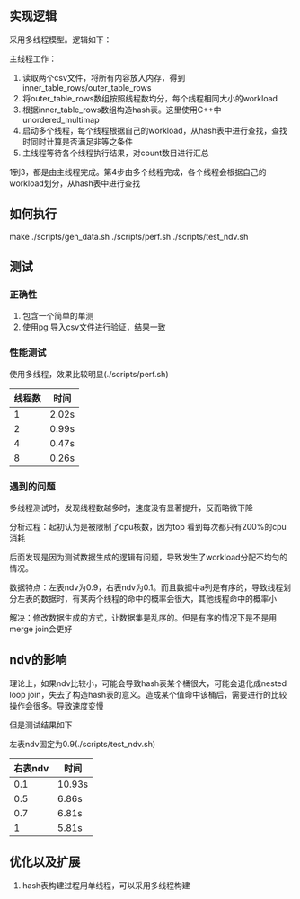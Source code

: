 ## 实现逻辑
采用多线程模型。逻辑如下：

主线程工作：
1. 读取两个csv文件，将所有内容放入内存，得到inner_table_rows/outer_table_rows
2. 将outer_table_rows数组按照线程数均分，每个线程相同大小的workload
3. 根据inner_table_rows数组构造hash表。这里使用C++中unordered_multimap
4. 启动多个线程，每个线程根据自己的workload，从hash表中进行查找，查找时同时计算是否满足非等之条件
5. 主线程等待各个线程执行结果，对count数目进行汇总

1到3，都是由主线程完成。第4步由多个线程完成，各个线程会根据自己的workload划分，从hash表中进行查找

## 如何执行
  make
  ./scripts/gen_data.sh
  ./scripts/perf.sh
  ./scripts/test_ndv.sh

## 测试
### 正确性
1. 包含一个简单的单测
2. 使用pg 导入csv文件进行验证，结果一致

### 性能测试
使用多线程，效果比较明显(./scripts/perf.sh)

线程数 | 时间
-- | --
1 | 2.02s
2 | 0.99s
4 | 0.47s
8 | 0.26s

### 遇到的问题
多线程测试时，发现线程数越多时，速度没有显著提升，反而略微下降

分析过程：起初认为是被限制了cpu核数，因为top 看到每次都只有200%的cpu消耗

后面发现是因为测试数据生成的逻辑有问题，导致发生了workload分配不均匀的情况。

数据特点：左表ndv为0.9，右表ndv为0.1。而且数据中a列是有序的，导致线程划分左表的数据时，有某两个线程的命中的概率会很大，其他线程命中的概率小

解决：修改数据生成的方式，让数据集是乱序的。但是有序的情况下是不是用merge join会更好

## ndv的影响
理论上，如果ndv比较小，可能会导致hash表某个桶很大，可能会退化成nested loop
join，失去了构造hash表的意义。造成某个值命中该桶后，需要进行的比较操作会很多。导致速度变慢

但是测试结果如下

左表ndv固定为0.9(./scripts/test_ndv.sh)

右表ndv | 时间
-- | --
0.1 | 10.93s
0.5 | 6.86s
0.7 | 6.81s
1 |  5.81s


## 优化以及扩展
1. hash表构建过程用单线程，可以采用多线程构建

